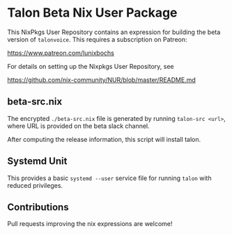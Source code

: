 # Talon Beta Nix User Package

This NixPkgs User Repository contains an expression for building the beta
version of `talonvoice`. This requires a subscription on Patreon:

https://www.patreon.com/lunixbochs

For details on setting up the Nixpkgs User Repository, see

https://github.com/nix-community/NUR/blob/master/README.md

## beta-src.nix

The encrypted `./beta-src.nix` file is generated by running `talon-src <url>`,
where URL is provided on the beta slack channel.

After computing the release information, this script will install talon.

## Systemd Unit

This provides a basic `systemd --user` service file for running `talon` with
reduced privileges.

## Contributions

Pull requests improving the nix expressions are welcome!
